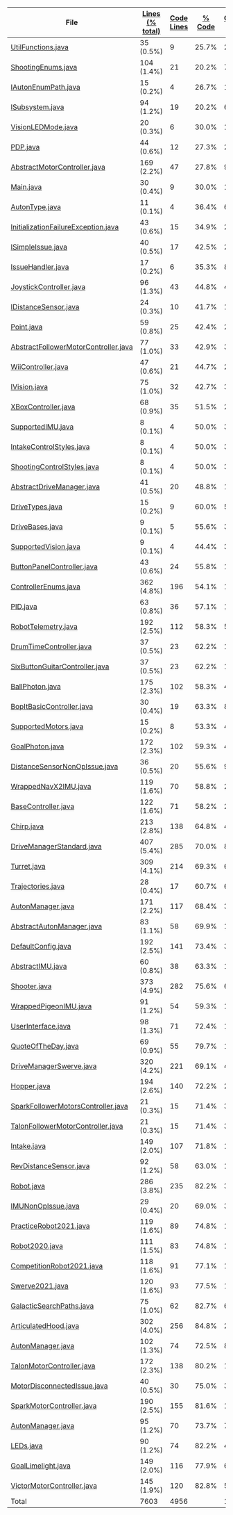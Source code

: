 
|File|[Lines (% total)](https://github.com/FRCTeam5199/Robot-Code-2021/tree/Main-Development/Statistics/LinesDescending.md/)|[Code Lines](https://github.com/FRCTeam5199/Robot-Code-2021/tree/Main-Development/Statistics/CodeDescending.md/)|[% Code](https://github.com/FRCTeam5199/Robot-Code-2021/tree/Main-Development/Statistics/ProportionCodeDescending.md/)|[Comment Lines](https://github.com/FRCTeam5199/Robot-Code-2021/tree/Main-Development/Statistics/CommentsDescending.md/)|[% Comment](https://github.com/FRCTeam5199/Robot-Code-2021/tree/Main-Development/Statistics/ProportionCommentsAscending.md/)|[Blank Lines](https://github.com/FRCTeam5199/Robot-Code-2021/tree/Main-Development/Statistics/BlanksDescending.md/)|[% Blank](https://github.com/FRCTeam5199/Robot-Code-2021/tree/Main-Development/Statistics/ProportionBlanksDescending.md/)|
| --- | --- | --- | --- | --- | --- | --- | --- |
|[UtilFunctions.java](https://github.com/FRCTeam5199/Robot-Code-2021/tree/Main-Development/src/main/java/frc/misc/UtilFunctions.java)|35 (0.5%)|9|25.7%|24|68.6%|2|5.7%|
|[ShootingEnums.java](https://github.com/FRCTeam5199/Robot-Code-2021/tree/Main-Development/src/main/java/frc/ballstuff/shooting/ShootingEnums.java)|104 (1.4%)|21|20.2%|70|67.3%|13|12.5%|
|[IAutonEnumPath.java](https://github.com/FRCTeam5199/Robot-Code-2021/tree/Main-Development/src/main/java/frc/drive/auton/IAutonEnumPath.java)|15 (0.2%)|4|26.7%|10|66.7%|1|6.7%|
|[ISubsystem.java](https://github.com/FRCTeam5199/Robot-Code-2021/tree/Main-Development/src/main/java/frc/misc/ISubsystem.java)|94 (1.2%)|19|20.2%|62|66.0%|13|13.8%|
|[VisionLEDMode.java](https://github.com/FRCTeam5199/Robot-Code-2021/tree/Main-Development/src/main/java/frc/vision/camera/VisionLEDMode.java)|20 (0.3%)|6|30.0%|13|65.0%|1|5.0%|
|[PDP.java](https://github.com/FRCTeam5199/Robot-Code-2021/tree/Main-Development/src/main/java/frc/pdp/PDP.java)|44 (0.6%)|12|27.3%|26|59.1%|6|13.6%|
|[AbstractMotorController.java](https://github.com/FRCTeam5199/Robot-Code-2021/tree/Main-Development/src/main/java/frc/motors/AbstractMotorController.java)|169 (2.2%)|47|27.8%|99|58.6%|23|13.6%|
|[Main.java](https://github.com/FRCTeam5199/Robot-Code-2021/tree/Main-Development/src/main/java/frc/robot/Main.java)|30 (0.4%)|9|30.0%|17|56.7%|4|13.3%|
|[AutonType.java](https://github.com/FRCTeam5199/Robot-Code-2021/tree/Main-Development/src/main/java/frc/drive/auton/AutonType.java)|11 (0.1%)|4|36.4%|6|54.5%|1|9.1%|
|[InitializationFailureException.java](https://github.com/FRCTeam5199/Robot-Code-2021/tree/Main-Development/src/main/java/frc/misc/InitializationFailureException.java)|43 (0.6%)|15|34.9%|23|53.5%|5|11.6%|
|[ISimpleIssue.java](https://github.com/FRCTeam5199/Robot-Code-2021/tree/Main-Development/src/main/java/frc/selfdiagnostics/ISimpleIssue.java)|40 (0.5%)|17|42.5%|20|50.0%|3|7.5%|
|[IssueHandler.java](https://github.com/FRCTeam5199/Robot-Code-2021/tree/Main-Development/src/main/java/frc/selfdiagnostics/IssueHandler.java)|17 (0.2%)|6|35.3%|8|47.1%|3|17.6%|
|[JoystickController.java](https://github.com/FRCTeam5199/Robot-Code-2021/tree/Main-Development/src/main/java/frc/controllers/JoystickController.java)|96 (1.3%)|43|44.8%|44|45.8%|9|9.4%|
|[IDistanceSensor.java](https://github.com/FRCTeam5199/Robot-Code-2021/tree/Main-Development/src/main/java/frc/vision/distancesensor/IDistanceSensor.java)|24 (0.3%)|10|41.7%|11|45.8%|3|12.5%|
|[Point.java](https://github.com/FRCTeam5199/Robot-Code-2021/tree/Main-Development/src/main/java/frc/drive/auton/Point.java)|59 (0.8%)|25|42.4%|27|45.8%|7|11.9%|
|[AbstractFollowerMotorController.java](https://github.com/FRCTeam5199/Robot-Code-2021/tree/Main-Development/src/main/java/frc/motors/followers/AbstractFollowerMotorController.java)|77 (1.0%)|33|42.9%|35|45.5%|9|11.7%|
|[WiiController.java](https://github.com/FRCTeam5199/Robot-Code-2021/tree/Main-Development/src/main/java/frc/controllers/WiiController.java)|47 (0.6%)|21|44.7%|21|44.7%|5|10.6%|
|[IVision.java](https://github.com/FRCTeam5199/Robot-Code-2021/tree/Main-Development/src/main/java/frc/vision/camera/IVision.java)|75 (1.0%)|32|42.7%|30|40.0%|13|17.3%|
|[XBoxController.java](https://github.com/FRCTeam5199/Robot-Code-2021/tree/Main-Development/src/main/java/frc/controllers/XBoxController.java)|68 (0.9%)|35|51.5%|26|38.2%|7|10.3%|
|[SupportedIMU.java](https://github.com/FRCTeam5199/Robot-Code-2021/tree/Main-Development/src/main/java/frc/telemetry/imu/SupportedIMU.java)|8 (0.1%)|4|50.0%|3|37.5%|1|12.5%|
|[IntakeControlStyles.java](https://github.com/FRCTeam5199/Robot-Code-2021/tree/Main-Development/src/main/java/frc/ballstuff/intaking/IntakeControlStyles.java)|8 (0.1%)|4|50.0%|3|37.5%|1|12.5%|
|[ShootingControlStyles.java](https://github.com/FRCTeam5199/Robot-Code-2021/tree/Main-Development/src/main/java/frc/ballstuff/shooting/ShootingControlStyles.java)|8 (0.1%)|4|50.0%|3|37.5%|1|12.5%|
|[AbstractDriveManager.java](https://github.com/FRCTeam5199/Robot-Code-2021/tree/Main-Development/src/main/java/frc/drive/AbstractDriveManager.java)|41 (0.5%)|20|48.8%|14|34.1%|7|17.1%|
|[DriveTypes.java](https://github.com/FRCTeam5199/Robot-Code-2021/tree/Main-Development/src/main/java/frc/drive/DriveTypes.java)|15 (0.2%)|9|60.0%|5|33.3%|1|6.7%|
|[DriveBases.java](https://github.com/FRCTeam5199/Robot-Code-2021/tree/Main-Development/src/main/java/frc/drive/DriveBases.java)|9 (0.1%)|5|55.6%|3|33.3%|1|11.1%|
|[SupportedVision.java](https://github.com/FRCTeam5199/Robot-Code-2021/tree/Main-Development/src/main/java/frc/vision/camera/SupportedVision.java)|9 (0.1%)|4|44.4%|3|33.3%|2|22.2%|
|[ButtonPanelController.java](https://github.com/FRCTeam5199/Robot-Code-2021/tree/Main-Development/src/main/java/frc/controllers/ButtonPanelController.java)|43 (0.6%)|24|55.8%|14|32.6%|5|11.6%|
|[ControllerEnums.java](https://github.com/FRCTeam5199/Robot-Code-2021/tree/Main-Development/src/main/java/frc/controllers/ControllerEnums.java)|362 (4.8%)|196|54.1%|110|30.4%|56|15.5%|
|[PID.java](https://github.com/FRCTeam5199/Robot-Code-2021/tree/Main-Development/src/main/java/frc/misc/PID.java)|63 (0.8%)|36|57.1%|18|28.6%|9|14.3%|
|[RobotTelemetry.java](https://github.com/FRCTeam5199/Robot-Code-2021/tree/Main-Development/src/main/java/frc/telemetry/RobotTelemetry.java)|192 (2.5%)|112|58.3%|54|28.1%|26|13.5%|
|[DrumTimeController.java](https://github.com/FRCTeam5199/Robot-Code-2021/tree/Main-Development/src/main/java/frc/controllers/DrumTimeController.java)|37 (0.5%)|23|62.2%|10|27.0%|4|10.8%|
|[SixButtonGuitarController.java](https://github.com/FRCTeam5199/Robot-Code-2021/tree/Main-Development/src/main/java/frc/controllers/SixButtonGuitarController.java)|37 (0.5%)|23|62.2%|10|27.0%|4|10.8%|
|[BallPhoton.java](https://github.com/FRCTeam5199/Robot-Code-2021/tree/Main-Development/src/main/java/frc/vision/camera/BallPhoton.java)|175 (2.3%)|102|58.3%|47|26.9%|26|14.9%|
|[BopItBasicController.java](https://github.com/FRCTeam5199/Robot-Code-2021/tree/Main-Development/src/main/java/frc/controllers/BopItBasicController.java)|30 (0.4%)|19|63.3%|8|26.7%|3|10.0%|
|[SupportedMotors.java](https://github.com/FRCTeam5199/Robot-Code-2021/tree/Main-Development/src/main/java/frc/motors/SupportedMotors.java)|15 (0.2%)|8|53.3%|4|26.7%|3|20.0%|
|[GoalPhoton.java](https://github.com/FRCTeam5199/Robot-Code-2021/tree/Main-Development/src/main/java/frc/vision/camera/GoalPhoton.java)|172 (2.3%)|102|59.3%|43|25.0%|27|15.7%|
|[DistanceSensorNonOpIssue.java](https://github.com/FRCTeam5199/Robot-Code-2021/tree/Main-Development/src/main/java/frc/selfdiagnostics/DistanceSensorNonOpIssue.java)|36 (0.5%)|20|55.6%|9|25.0%|7|19.4%|
|[WrappedNavX2IMU.java](https://github.com/FRCTeam5199/Robot-Code-2021/tree/Main-Development/src/main/java/frc/telemetry/imu/WrappedNavX2IMU.java)|119 (1.6%)|70|58.8%|29|24.4%|20|16.8%|
|[BaseController.java](https://github.com/FRCTeam5199/Robot-Code-2021/tree/Main-Development/src/main/java/frc/controllers/BaseController.java)|122 (1.6%)|71|58.2%|28|23.0%|23|18.9%|
|[Chirp.java](https://github.com/FRCTeam5199/Robot-Code-2021/tree/Main-Development/src/main/java/frc/misc/Chirp.java)|213 (2.8%)|138|64.8%|48|22.5%|27|12.7%|
|[DriveManagerStandard.java](https://github.com/FRCTeam5199/Robot-Code-2021/tree/Main-Development/src/main/java/frc/drive/DriveManagerStandard.java)|407 (5.4%)|285|70.0%|89|21.9%|33|8.1%|
|[Turret.java](https://github.com/FRCTeam5199/Robot-Code-2021/tree/Main-Development/src/main/java/frc/ballstuff/shooting/Turret.java)|309 (4.1%)|214|69.3%|67|21.7%|28|9.1%|
|[Trajectories.java](https://github.com/FRCTeam5199/Robot-Code-2021/tree/Main-Development/src/main/java/frc/drive/auton/followtrajectory/Trajectories.java)|28 (0.4%)|17|60.7%|6|21.4%|5|17.9%|
|[AutonManager.java](https://github.com/FRCTeam5199/Robot-Code-2021/tree/Main-Development/src/main/java/frc/drive/auton/galacticsearch/AutonManager.java)|171 (2.2%)|117|68.4%|31|18.1%|23|13.5%|
|[AbstractAutonManager.java](https://github.com/FRCTeam5199/Robot-Code-2021/tree/Main-Development/src/main/java/frc/drive/auton/AbstractAutonManager.java)|83 (1.1%)|58|69.9%|15|18.1%|10|12.0%|
|[DefaultConfig.java](https://github.com/FRCTeam5199/Robot-Code-2021/tree/Main-Development/src/main/java/frc/robot/robotconfigs/DefaultConfig.java)|192 (2.5%)|141|73.4%|33|17.2%|18|9.4%|
|[AbstractIMU.java](https://github.com/FRCTeam5199/Robot-Code-2021/tree/Main-Development/src/main/java/frc/telemetry/imu/AbstractIMU.java)|60 (0.8%)|38|63.3%|10|16.7%|12|20.0%|
|[Shooter.java](https://github.com/FRCTeam5199/Robot-Code-2021/tree/Main-Development/src/main/java/frc/ballstuff/shooting/Shooter.java)|373 (4.9%)|282|75.6%|62|16.6%|29|7.8%|
|[WrappedPigeonIMU.java](https://github.com/FRCTeam5199/Robot-Code-2021/tree/Main-Development/src/main/java/frc/telemetry/imu/WrappedPigeonIMU.java)|91 (1.2%)|54|59.3%|15|16.5%|22|24.2%|
|[UserInterface.java](https://github.com/FRCTeam5199/Robot-Code-2021/tree/Main-Development/src/main/java/frc/misc/UserInterface.java)|98 (1.3%)|71|72.4%|16|16.3%|11|11.2%|
|[QuoteOfTheDay.java](https://github.com/FRCTeam5199/Robot-Code-2021/tree/Main-Development/src/main/java/frc/misc/QuoteOfTheDay.java)|69 (0.9%)|55|79.7%|11|15.9%|3|4.3%|
|[DriveManagerSwerve.java](https://github.com/FRCTeam5199/Robot-Code-2021/tree/Main-Development/src/main/java/frc/drive/DriveManagerSwerve.java)|320 (4.2%)|221|69.1%|48|15.0%|51|15.9%|
|[Hopper.java](https://github.com/FRCTeam5199/Robot-Code-2021/tree/Main-Development/src/main/java/frc/ballstuff/intaking/Hopper.java)|194 (2.6%)|140|72.2%|29|14.9%|25|12.9%|
|[SparkFollowerMotorsController.java](https://github.com/FRCTeam5199/Robot-Code-2021/tree/Main-Development/src/main/java/frc/motors/followers/SparkFollowerMotorsController.java)|21 (0.3%)|15|71.4%|3|14.3%|3|14.3%|
|[TalonFollowerMotorController.java](https://github.com/FRCTeam5199/Robot-Code-2021/tree/Main-Development/src/main/java/frc/motors/followers/TalonFollowerMotorController.java)|21 (0.3%)|15|71.4%|3|14.3%|3|14.3%|
|[Intake.java](https://github.com/FRCTeam5199/Robot-Code-2021/tree/Main-Development/src/main/java/frc/ballstuff/intaking/Intake.java)|149 (2.0%)|107|71.8%|19|12.8%|23|15.4%|
|[RevDistanceSensor.java](https://github.com/FRCTeam5199/Robot-Code-2021/tree/Main-Development/src/main/java/frc/vision/distancesensor/RevDistanceSensor.java)|92 (1.2%)|58|63.0%|11|12.0%|23|25.0%|
|[Robot.java](https://github.com/FRCTeam5199/Robot-Code-2021/tree/Main-Development/src/main/java/frc/robot/Robot.java)|286 (3.8%)|235|82.2%|32|11.2%|19|6.6%|
|[IMUNonOpIssue.java](https://github.com/FRCTeam5199/Robot-Code-2021/tree/Main-Development/src/main/java/frc/selfdiagnostics/IMUNonOpIssue.java)|29 (0.4%)|20|69.0%|3|10.3%|6|20.7%|
|[PracticeRobot2021.java](https://github.com/FRCTeam5199/Robot-Code-2021/tree/Main-Development/src/main/java/frc/robot/robotconfigs/twentyone/PracticeRobot2021.java)|119 (1.6%)|89|74.8%|11|9.2%|19|16.0%|
|[Robot2020.java](https://github.com/FRCTeam5199/Robot-Code-2021/tree/Main-Development/src/main/java/frc/robot/robotconfigs/twentytwenty/Robot2020.java)|111 (1.5%)|83|74.8%|10|9.0%|18|16.2%|
|[CompetitionRobot2021.java](https://github.com/FRCTeam5199/Robot-Code-2021/tree/Main-Development/src/main/java/frc/robot/robotconfigs/twentyone/CompetitionRobot2021.java)|118 (1.6%)|91|77.1%|10|8.5%|17|14.4%|
|[Swerve2021.java](https://github.com/FRCTeam5199/Robot-Code-2021/tree/Main-Development/src/main/java/frc/robot/robotconfigs/twentyone/Swerve2021.java)|120 (1.6%)|93|77.5%|10|8.3%|17|14.2%|
|[GalacticSearchPaths.java](https://github.com/FRCTeam5199/Robot-Code-2021/tree/Main-Development/src/main/java/frc/drive/auton/galacticsearch/GalacticSearchPaths.java)|75 (1.0%)|62|82.7%|6|8.0%|7|9.3%|
|[ArticulatedHood.java](https://github.com/FRCTeam5199/Robot-Code-2021/tree/Main-Development/src/main/java/frc/ballstuff/shooting/ArticulatedHood.java)|302 (4.0%)|256|84.8%|24|7.9%|22|7.3%|
|[AutonManager.java](https://github.com/FRCTeam5199/Robot-Code-2021/tree/Main-Development/src/main/java/frc/drive/auton/galacticsearchscam/AutonManager.java)|102 (1.3%)|74|72.5%|8|7.8%|20|19.6%|
|[TalonMotorController.java](https://github.com/FRCTeam5199/Robot-Code-2021/tree/Main-Development/src/main/java/frc/motors/TalonMotorController.java)|172 (2.3%)|138|80.2%|13|7.6%|21|12.2%|
|[MotorDisconnectedIssue.java](https://github.com/FRCTeam5199/Robot-Code-2021/tree/Main-Development/src/main/java/frc/selfdiagnostics/MotorDisconnectedIssue.java)|40 (0.5%)|30|75.0%|3|7.5%|7|17.5%|
|[SparkMotorController.java](https://github.com/FRCTeam5199/Robot-Code-2021/tree/Main-Development/src/main/java/frc/motors/SparkMotorController.java)|190 (2.5%)|155|81.6%|14|7.4%|21|11.1%|
|[AutonManager.java](https://github.com/FRCTeam5199/Robot-Code-2021/tree/Main-Development/src/main/java/frc/drive/auton/followtrajectory/AutonManager.java)|95 (1.2%)|70|73.7%|7|7.4%|18|18.9%|
|[LEDs.java](https://github.com/FRCTeam5199/Robot-Code-2021/tree/Main-Development/src/main/java/frc/misc/LEDs.java)|90 (1.2%)|74|82.2%|4|4.4%|12|13.3%|
|[GoalLimelight.java](https://github.com/FRCTeam5199/Robot-Code-2021/tree/Main-Development/src/main/java/frc/vision/camera/GoalLimelight.java)|149 (2.0%)|116|77.9%|6|4.0%|27|18.1%|
|[VictorMotorController.java](https://github.com/FRCTeam5199/Robot-Code-2021/tree/Main-Development/src/main/java/frc/motors/VictorMotorController.java)|145 (1.9%)|120|82.8%|5|3.4%|20|13.8%|
|Total|7603|4956| |1672| |975| |